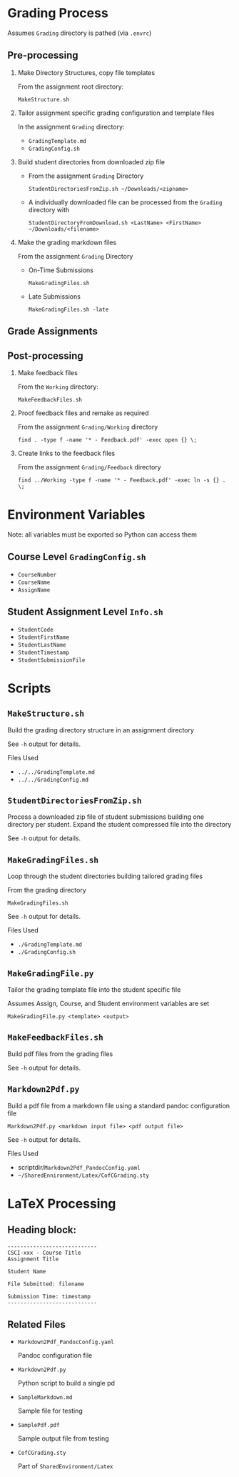 # Grading Process

Assumes `Grading` directory is pathed (via `.envrc`)

## Pre-processing

1. Make Directory Structures, copy file templates 
    
    From the assignment root directory:

    `MakeStructure.sh`

2. Tailor assignment specific grading configuration and template files

    In the assignment `Grading` directory:

    - `GradingTemplate.md`
    - `GradingConfig.sh`

3. Build student directories from downloaded zip file

    - From the assignment `Grading` Directory

        `StudentDirectoriesFromZip.sh ~/Downloads/<zipname>`

    - A individually downloaded file can be processed from the `Grading` directory with

        `StudentDirectoryFromDownload.sh <LastName> <FirstName> ~/Downloads/<filename>`

4. Make the grading markdown files

    From the assignment `Grading` Directory

    - On-Time Submissions

        `MakeGradingFiles.sh`

    - Late Submissions

        `MakeGradingFiles.sh -late`


## Grade Assignments

## Post-processing

1. Make feedback files

    From the `Working` directory:

    `MakeFeedbackFiles.sh`

2. Proof feedback files and remake as required

    From the assignment `Grading/Working` directory

    `find . -type f -name '* - Feedback.pdf' -exec open {} \;`

3. Create links to the feedback files

    From the assignment `Grading/Feedback` directory

    `find ../Working -type f -name '* - Feedback.pdf' -exec ln -s {} . \;`

# Environment Variables

Note: all variables must be exported so Python can access them

## Course Level `GradingConfig.sh`

- `CourseNumber`
- `CourseName`
- `AssignName`

## Student Assignment Level `Info.sh`

- `StudentCode`
- `StudentFirstName`
- `StudentLastName`
- `StudentTimestamp`
- `StudentSubmissionFile`

# Scripts

## `MakeStructure.sh`

Build the grading directory structure in an assignment directory

See `-h` output for details.

Files Used

- `../../GradingTemplate.md`
- `../../GradingConfig.md`

## `StudentDirectoriesFromZip.sh`

Process a downloaded zip file of student submissions building one directory per student. Expand the student compressed file into the directory

See `-h` output for details.

## `MakeGradingFiles.sh`

Loop through the student directories building tailored grading files

From the grading directory

`MakeGradingFiles.sh`

See `-h` output for details.

Files Used

- `./GradingTemplate.md`
- `./GradingConfig.sh`

## `MakeGradingFile.py`

Tailor the grading template file into the student specific file

Assumes Assign, Course, and Student environment variables are set

`MakeGradingFile.py <template> <output>`

## `MakeFeedbackFiles.sh`

Build pdf files from the grading files

See `-h` output for details.

## `Markdown2Pdf.py`

Build a pdf file from a markdown file using a standard pandoc configuration file

`Markdown2Pdf.py <markdown input file> <pdf output file>`

See `-h` output for details.

Files Used

- scriptdir/`Markdown2Pdf_PandocConfig.yaml`
- `~/SharedEnnironment/Latex/CofCGrading.sty`


# LaTeX Processing

## Heading block:

```
----------------------------
CSCI-xxx - Course Title
Assignment Title

Student Name

File Submitted: filename

Submission Time: timestamp
----------------------------
```

## Related Files

- `Markdown2Pdf_PandocConfig.yaml`

    Pandoc configuration file

- `Markdown2Pdf.py`

    Python script to build a single pd

- `SampleMarkdown.md`

    Sample file for testing

- `SamplePdf.pdf`

    Sample output file from testing

- `CofCGrading.sty`

    Part of `SharedEnvironment/Latex`